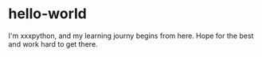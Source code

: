 # hello-world

I'm xxxpython, and my learning journy begins from here. Hope for the best and work hard to get there.
